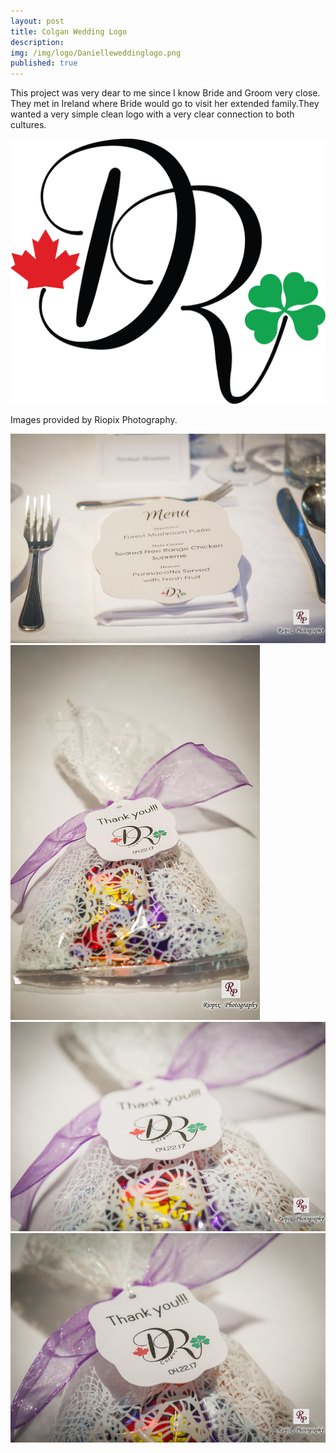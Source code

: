```yaml
---
layout: post
title: Colgan Wedding Logo
description: 
img: /img/logo/Danielleweddinglogo.png
published: true
---
```


This project was very dear to me since I know Bride and Groom very close. They met in Ireland where Bride would go to visit her extended family.They wanted a very simple clean logo with a very clear connection to both cultures. 

<div class="img_row">
  <img class="col one" src="/img/logo/Danielleweddinglogo.png"/>
</div>

Images provided by Riopix Photography.

<div class="img_row">
  <img class="col one" src="/img/logo/0590_FLZ5903 web-L.png"/>
   <img class="col one" src="/img/logo/0602_FLZ5909 web-L.png"/>
  <img class="col one" src="/img/logo/0605_FLZ5914 web-L.png"/>
  <img class="col one" src="/img/logo/0606_FLZ5916 web-L.png"/>
</div>
